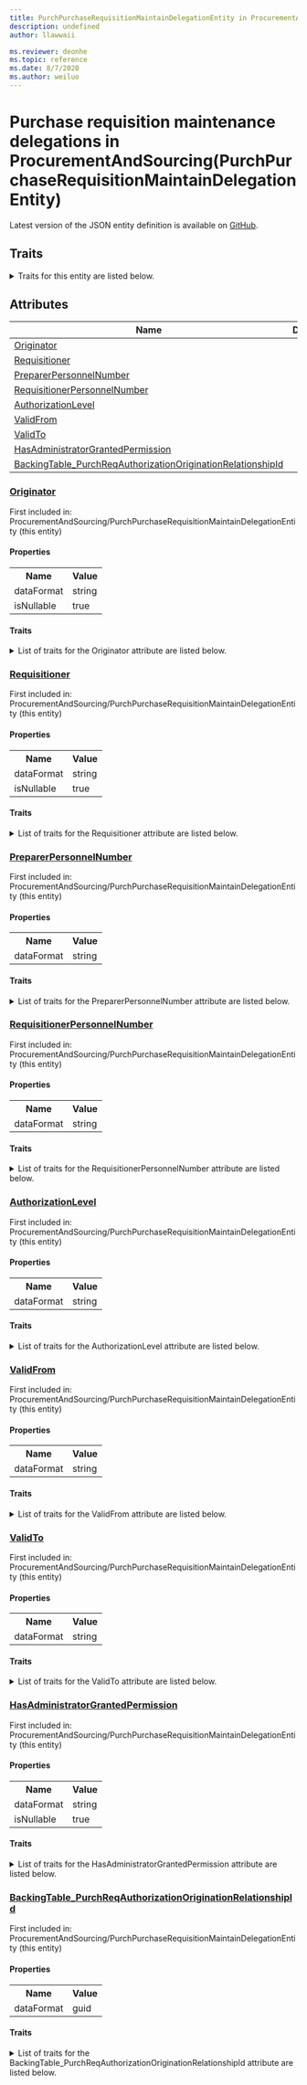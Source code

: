 ```yaml
---
title: PurchPurchaseRequisitionMaintainDelegationEntity in ProcurementAndSourcing - Common Data Model | Microsoft Docs
description: undefined
author: llawwaii

ms.reviewer: deonhe
ms.topic: reference
ms.date: 8/7/2020
ms.author: weiluo
---
```


# Purchase requisition maintenance delegations in ProcurementAndSourcing(PurchPurchaseRequisitionMaintainDelegationEntity)

  
 Latest version of the JSON entity definition is available on <a href="https://github.com/Microsoft/CDM/tree/master/schemaDocuments/core/operationsCommon/Entities/SupplyChain/ProcurementAndSourcing/PurchPurchaseRequisitionMaintainDelegationEntity.cdm.json" target="_blank">GitHub</a>.  

## Traits

<details>
<summary>Traits for this entity are listed below.  
</summary>

**is.CDM.entityVersion**  
  <table><tr><th>Parameter</th><th>Value</th><th>Data type</th><th>Explanation</th></tr><tr><td>versionNumber</td><td>"1.1"</td><td>string</td><td>semantic version number of the entity</td></tr></table>

**is.application.releaseVersion**  
  <table><tr><th>Parameter</th><th>Value</th><th>Data type</th><th>Explanation</th></tr><tr><td>releaseVersion</td><td>"10.0.13.0"</td><td>string</td><td>semantic version number of the application introducing this entity</td></tr></table>

**is.localized.displayedAs**  
  Holds the list of language specific display text for an object.  <table><tr><th>Parameter</th><th>Value</th><th>Data type</th><th>Explanation</th></tr><tr><td>localizedDisplayText</td><td><table><tr><th>languageTag</th><th>displayText</th></tr><tr><td>en</td><td>Purchase requisition maintenance delegations</td></tr></table></td><td>entity</td><td>a reference to the constant entity holding the list of localized text</td></tr></table>

</details>

## Attributes

|Name|Description|First Included in Instance|
|---|---|---|
|[Originator](#Originator)||<a href="PurchPurchaseRequisitionMaintainDelegationEntity.md" target="_blank">ProcurementAndSourcing/PurchPurchaseRequisitionMaintainDelegationEntity</a>|
|[Requisitioner](#Requisitioner)||<a href="PurchPurchaseRequisitionMaintainDelegationEntity.md" target="_blank">ProcurementAndSourcing/PurchPurchaseRequisitionMaintainDelegationEntity</a>|
|[PreparerPersonnelNumber](#PreparerPersonnelNumber)||<a href="PurchPurchaseRequisitionMaintainDelegationEntity.md" target="_blank">ProcurementAndSourcing/PurchPurchaseRequisitionMaintainDelegationEntity</a>|
|[RequisitionerPersonnelNumber](#RequisitionerPersonnelNumber)||<a href="PurchPurchaseRequisitionMaintainDelegationEntity.md" target="_blank">ProcurementAndSourcing/PurchPurchaseRequisitionMaintainDelegationEntity</a>|
|[AuthorizationLevel](#AuthorizationLevel)||<a href="PurchPurchaseRequisitionMaintainDelegationEntity.md" target="_blank">ProcurementAndSourcing/PurchPurchaseRequisitionMaintainDelegationEntity</a>|
|[ValidFrom](#ValidFrom)||<a href="PurchPurchaseRequisitionMaintainDelegationEntity.md" target="_blank">ProcurementAndSourcing/PurchPurchaseRequisitionMaintainDelegationEntity</a>|
|[ValidTo](#ValidTo)||<a href="PurchPurchaseRequisitionMaintainDelegationEntity.md" target="_blank">ProcurementAndSourcing/PurchPurchaseRequisitionMaintainDelegationEntity</a>|
|[HasAdministratorGrantedPermission](#HasAdministratorGrantedPermission)||<a href="PurchPurchaseRequisitionMaintainDelegationEntity.md" target="_blank">ProcurementAndSourcing/PurchPurchaseRequisitionMaintainDelegationEntity</a>|
|[BackingTable_PurchReqAuthorizationOriginationRelationshipId](#BackingTable_PurchReqAuthorizationOriginationRelationshipId)||<a href="PurchPurchaseRequisitionMaintainDelegationEntity.md" target="_blank">ProcurementAndSourcing/PurchPurchaseRequisitionMaintainDelegationEntity</a>|

### <a href=#Originator name="Originator">Originator</a>

First included in: ProcurementAndSourcing/PurchPurchaseRequisitionMaintainDelegationEntity (this entity)  

#### Properties

<table><tr><th>Name</th><th>Value</th></tr><tr><td>dataFormat</td><td>string</td></tr><tr><td>isNullable</td><td>true</td></tr></table>

#### Traits

<details>
<summary>List of traits for the Originator attribute are listed below.</summary>

**is.dataFormat.character**  
**is.dataFormat.big**  
**is.dataFormat.array**  
**is.nullable**  
The attribute value may be set to NULL.  

**is.dataFormat.character**  
**is.dataFormat.array**  
</details>

### <a href=#Requisitioner name="Requisitioner">Requisitioner</a>

First included in: ProcurementAndSourcing/PurchPurchaseRequisitionMaintainDelegationEntity (this entity)  

#### Properties

<table><tr><th>Name</th><th>Value</th></tr><tr><td>dataFormat</td><td>string</td></tr><tr><td>isNullable</td><td>true</td></tr></table>

#### Traits

<details>
<summary>List of traits for the Requisitioner attribute are listed below.</summary>

**is.dataFormat.character**  
**is.dataFormat.big**  
**is.dataFormat.array**  
**is.nullable**  
The attribute value may be set to NULL.  

**is.dataFormat.character**  
**is.dataFormat.array**  
</details>

### <a href=#PreparerPersonnelNumber name="PreparerPersonnelNumber">PreparerPersonnelNumber</a>

First included in: ProcurementAndSourcing/PurchPurchaseRequisitionMaintainDelegationEntity (this entity)  

#### Properties

<table><tr><th>Name</th><th>Value</th></tr><tr><td>dataFormat</td><td>string</td></tr></table>

#### Traits

<details>
<summary>List of traits for the PreparerPersonnelNumber attribute are listed below.</summary>

**is.dataFormat.character**  
**is.dataFormat.big**  
**is.dataFormat.array**  
**is.dataFormat.character**  
**is.dataFormat.array**  
</details>

### <a href=#RequisitionerPersonnelNumber name="RequisitionerPersonnelNumber">RequisitionerPersonnelNumber</a>

First included in: ProcurementAndSourcing/PurchPurchaseRequisitionMaintainDelegationEntity (this entity)  

#### Properties

<table><tr><th>Name</th><th>Value</th></tr><tr><td>dataFormat</td><td>string</td></tr></table>

#### Traits

<details>
<summary>List of traits for the RequisitionerPersonnelNumber attribute are listed below.</summary>

**is.dataFormat.character**  
**is.dataFormat.big**  
**is.dataFormat.array**  
**is.dataFormat.character**  
**is.dataFormat.array**  
</details>

### <a href=#AuthorizationLevel name="AuthorizationLevel">AuthorizationLevel</a>

First included in: ProcurementAndSourcing/PurchPurchaseRequisitionMaintainDelegationEntity (this entity)  

#### Properties

<table><tr><th>Name</th><th>Value</th></tr><tr><td>dataFormat</td><td>string</td></tr></table>

#### Traits

<details>
<summary>List of traits for the AuthorizationLevel attribute are listed below.</summary>

**is.dataFormat.character**  
**is.dataFormat.big**  
**is.dataFormat.array**  
**is.dataFormat.character**  
**is.dataFormat.array**  
</details>

### <a href=#ValidFrom name="ValidFrom">ValidFrom</a>

First included in: ProcurementAndSourcing/PurchPurchaseRequisitionMaintainDelegationEntity (this entity)  

#### Properties

<table><tr><th>Name</th><th>Value</th></tr><tr><td>dataFormat</td><td>string</td></tr></table>

#### Traits

<details>
<summary>List of traits for the ValidFrom attribute are listed below.</summary>

**is.dataFormat.character**  
**is.dataFormat.big**  
**is.dataFormat.array**  
**is.dataFormat.character**  
**is.dataFormat.array**  
</details>

### <a href=#ValidTo name="ValidTo">ValidTo</a>

First included in: ProcurementAndSourcing/PurchPurchaseRequisitionMaintainDelegationEntity (this entity)  

#### Properties

<table><tr><th>Name</th><th>Value</th></tr><tr><td>dataFormat</td><td>string</td></tr></table>

#### Traits

<details>
<summary>List of traits for the ValidTo attribute are listed below.</summary>

**is.dataFormat.character**  
**is.dataFormat.big**  
**is.dataFormat.array**  
**is.dataFormat.character**  
**is.dataFormat.array**  
</details>

### <a href=#HasAdministratorGrantedPermission name="HasAdministratorGrantedPermission">HasAdministratorGrantedPermission</a>

First included in: ProcurementAndSourcing/PurchPurchaseRequisitionMaintainDelegationEntity (this entity)  

#### Properties

<table><tr><th>Name</th><th>Value</th></tr><tr><td>dataFormat</td><td>string</td></tr><tr><td>isNullable</td><td>true</td></tr></table>

#### Traits

<details>
<summary>List of traits for the HasAdministratorGrantedPermission attribute are listed below.</summary>

**is.dataFormat.character**  
**is.dataFormat.big**  
**is.dataFormat.array**  
**is.nullable**  
The attribute value may be set to NULL.  

**is.dataFormat.character**  
**is.dataFormat.array**  
</details>

### <a href=#BackingTable_PurchReqAuthorizationOriginationRelationshipId name="BackingTable_PurchReqAuthorizationOriginationRelationshipId">BackingTable_PurchReqAuthorizationOriginationRelationshipId</a>

First included in: ProcurementAndSourcing/PurchPurchaseRequisitionMaintainDelegationEntity (this entity)  

#### Properties

<table><tr><th>Name</th><th>Value</th></tr><tr><td>dataFormat</td><td>guid</td></tr></table>

#### Traits

<details>
<summary>List of traits for the BackingTable_PurchReqAuthorizationOriginationRelationshipId attribute are listed below.</summary>

**is.dataFormat.character**  
**is.dataFormat.big**  
**is.dataFormat.array**  
**is.dataFormat.guid**  
**means.identity.entityId**  
**is.linkedEntity.identifier**  
Marks the attribute(s) that hold foreign key references to a linked (used as an attribute) entity. This attribute is added to the resolved entity to enumerate the referenced entities.  <table><tr><th>Parameter</th><th>Value</th><th>Data type</th><th>Explanation</th></tr><tr><td>entityReferences</td><td><table><tr><th>entityReference</th><th>attributeReference</th></tr><tr><td><a href="../../../Tables/SupplyChain/ProcurementAndSourcing/Main/PurchReqAuthorizationOrigination.md" target="_blank">/core/operationsCommon/Tables/SupplyChain/ProcurementAndSourcing/Main/PurchReqAuthorizationOrigination.cdm.json/PurchReqAuthorizationOrigination</a></td><td><a href="../../../Tables/SupplyChain/ProcurementAndSourcing/Main/PurchReqAuthorizationOrigination.md#RecId" target="_blank">RecId</a></td></tr></table></td><td>entity</td><td>a reference to the constant entity holding the list of entity references</td></tr></table>

**is.dataFormat.guid**  
**is.dataFormat.character**  
**is.dataFormat.array**  
</details>
